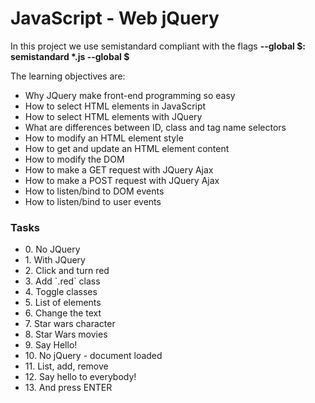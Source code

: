 <h1>JavaScript - Web jQuery</h1>
<p>In this project we use semistandard compliant with the flags <strong>--global $: semistandard *.js --global $</strong></p>
<p>The learning objectives are:</p>
<ul>
    <li>Why JQuery make front-end programming so easy</li>
    <li>How to select HTML elements in JavaScript</li>
    <li>How to select HTML elements with JQuery</li>
    <li>What are differences between ID, class and tag name selectors</li>
    <li>How to modify an HTML element style</li>
    <li>How to get and update an HTML element content</li>
    <li>How to modify the DOM</li>
    <li>How to make a GET request with JQuery Ajax</li>
    <li>How to make a POST request with JQuery Ajax</li>
    <li>How to listen/bind to DOM events</li>
    <li>How to listen/bind to user events</li>
</ul>
<h3>Tasks</h3>
<ul>
    <li>0. No JQuery</li>
    <li>1. With JQuery</li>
    <li>2. Click and turn red</li>
    <li>3. Add `.red` class</li>
    <li>4. Toggle classes</li>
    <li>5. List of elements</li>
    <li>6. Change the text</li>
    <li>7. Star wars character</li>
    <li>8. Star Wars movies</li>
    <li>9. Say Hello!</li>
    <li>10. No jQuery - document loaded</li>
    <li>11. List, add, remove</li>
    <li>12. Say hello to everybody!</li>
    <li>13. And press ENTER</li>
</ul>